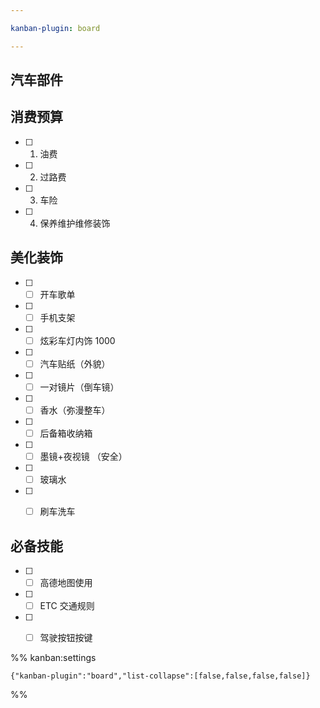 ```yaml
---

kanban-plugin: board

---
```


## 汽车部件



## 消费预算

- [ ] 1. 油费
- [ ] 2. 过路费
- [ ] 3. 车险
- [ ] 4. 保养维护维修装饰


## 美化装饰

- [ ] - [ ] 开车歌单
- [ ] - [ ] 手机支架
- [ ] - [ ] 炫彩车灯内饰 1000
- [ ] - [ ] 汽车贴纸（外貌）
- [ ] - [ ] 一对镜片（倒车镜）
- [ ] - [ ] 香水（弥漫整车）
- [ ] - [ ] 后备箱收纳箱
- [ ] - [ ] 墨镜+夜视镜 （安全）
- [ ] - [ ] 玻璃水
- [ ] - [ ] 刷车洗车


## 必备技能

- [ ] - [ ] 高德地图使用
- [ ] - [ ] ETC 交通规则
- [ ] - [ ] 驾驶按钮按键




%% kanban:settings
```
{"kanban-plugin":"board","list-collapse":[false,false,false,false]}
```
%%